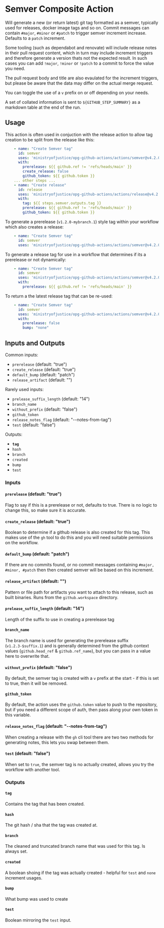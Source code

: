 # Semver Composite Action

Will generate a new (or return latest) git tag formatted as a semver, typically used for releases, docker image tags and so on. Commit messages can contain `#major`, `#minor` or `#patch` to trigger semver increment increase. Defaults to a `patch` increment.

Some tooling (such as dependabot and renovate) will include release notes in their pull request content, which in turn may include increment triggers and therefore generate a version thats not the expected result. In such cases you can add `!major`, `!minor` or `!patch` to a commit to force the value you need.

The pull request body and title are also evaulated for the increment triggers, but please be aware that the data may differ on the actual merge request.

You can toggle the use of a `v` prefix on or off depending on your needs.

A set of collated information is sent to `${GITHUB_STEP_SUMMARY}` as a markdown table at the end of the run.

## Usage

This action is often used in conjuction with the release action to allow tag creation to be split from the release like this:

```yaml
    - name: "Create Semver tag"
      id: semver
      uses: 'ministryofjustice/opg-github-actions/actions/semver@v4.2.0'
      with:
        prerelease: ${{ github.ref != 'refs/heads/main' }}
        create_release: false
        github_token: ${{ github.token }}
    ... other steps ...
    - name: "Create release"
      id: release
      uses: 'ministryofjustice/opg-github-actions/actions/release@v4.2.0'
      with:
        tag: ${{ steps.semver.outputs.tag }}
        prerelease: ${{ github.ref != 'refs/heads/main' }}
        github_token: ${{ github.token }}
```


To generate a prerelease (`v1.2.0-mybranch.1`) style tag within your workflow which also creates a release:

```yaml
    - name: "Create Semver tag"
      id: semver
      uses: 'ministryofjustice/opg-github-actions/actions/semver@v4.2.0'
```

To generate a release tag for use in a workflow that determines if its a prerelease or not dynamically:

```yaml
    - name: "Create Semver tag"
      id: semver
      uses: 'ministryofjustice/opg-github-actions/actions/semver@v4.2.0'
      with:
        prerelease: ${{ github.ref != 'refs/heads/main' }}
```

To return a the latest release tag that can be re-used:

```yaml
    - name: "Create Semver tag"
      id: semver
      uses: 'ministryofjustice/opg-github-actions/actions/semver@v4.2.0'
      with:
        prerelease: false
        bump: "none"
```


## Inputs and Outputs

Common inputs:
- `prerelease` (default: "true")
- `create_release` (default: "true")
- `default_bump` (default: "patch")
- `release_artifact` (default: "")

Rarely used inputs:
- `prelease_suffix_length` (default: "14")
- `branch_name`
- `without_prefix` (default: "false")
- `github_token`
- `release_notes_flag` (default: "--notes-from-tag")
- `test` (default: "false")

Outputs:
- **`tag`**
- `hash`
- `branch`
- `created`
- `bump`
- `test`

### Inputs

#### `prerelease` (default: "true")
Flag to say if this is a prerelease or not, defaults to true. There is no logic to change this, so make sure it is accurate.

#### `create_release` (default: "true")
Boolean to determine if a github release is also created for this tag. This makes use of the `gh` tool to do this and you will need suitable permissions on the workflow.

#### `default_bump` (default: "patch")
If there are no commits found, or no commit messages containing `#major, #minor, #patch` then then created semver will be based on this increment.

#### `release_artifact` (default: "")
Pattern or file path for artifacts you want to attach to this release, such as built binaries. Runs from the `github.workspace` directory.

#### `prelease_suffix_length` (default: "14")
Length of the suffix to use in creating a prerelease tag

#### `branch_name`
The branch name is used for generating the prerelease suffix (`v1.2.3-$suffix.1`) and is generally determined from the github context values (`github.head_ref` & `github.ref_name`), but you can pass in a value here to overwrite that.

#### `without_prefix` (default: "false")
By default, the semver tag is created with a `v` prefix at the start - if this is set to true, then it will be removed.

#### `github_token`
By default, the action uses the `github.token` value to push to the repository, but if you need a different scope of auth, then pass along your own token in this variable.

#### `release_notes_flag` (default: "--notes-from-tag")
When creating a release with the `gh` cli tool there are two two methods for generating notes, this lets you swap between them.

#### `test` (default: "false")
When set to `true`, the semver tag is no actually created, allows you try the workflow with another tool.

### Outputs

#### `tag`
Contains the tag that has been created.

#### `hash`
The git hash / sha that the tag was created at.

#### `branch`
The cleaned and truncated branch name that was used for this tag. Is always set.

#### `created`
A boolean shoing if the tag was actually created - helpful for `test` and `none` increment usages.

#### `bump`
What bump was used to create

#### `test`
Boolean mirroring the `test` input.
